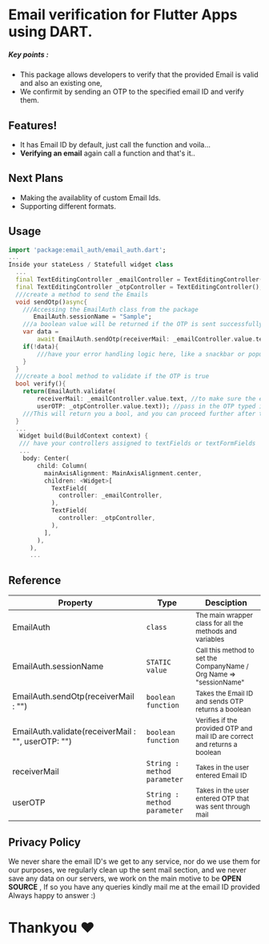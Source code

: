 # Email verification for Flutter Apps using DART.

##### Key points :
  - This package allows developers to verify that the provided Email is valid and also an existing one,
  - We confirmit by sending an OTP to the specified email ID and verify them.

## Features!
  - It has Email ID by default, just call the function and voila... 
  - **Verifying an email** again call a function and that's it.. 

## Next Plans
  - Making the availablity of custom Email Ids.
  - Supporting different formats.

## Usage
```dart
import 'package:email_auth/email_auth.dart';
...
Inside your stateLess / Statefull widget class
  ...
  final TextEditingController _emailController = TextEditingController();
  final TextEditingController _otpController = TextEditingController();
  ///create a method to send the Emails
  void sendOtp()async{
    ///Accessing the EmailAuth class from the package
       EmailAuth.sessionName = "Sample";
    ///a boolean value will be returned if the OTP is sent successfully
    var data =
        await EmailAuth.sendOtp(receiverMail: _emailController.value.text);
    if(!data){
        ///have your error handling logic here, like a snackbar or popup widget
    }
  }
  ///create a bool method to validate if the OTP is true
  bool verify(){
    return(EmailAuth.validate(
        receiverMail: _emailController.value.text, //to make sure the email ID is not changed
        userOTP: _otpController.value.text)); //pass in the OTP typed in
    ///This will return you a bool, and you can proceed further after that, add a fail case and a success case (result will be true/false)
  }
  ...
   Widget build(BuildContext context) {
   /// have your controllers assigned to textFields or textFormFields
   ...
    body: Center(
        child: Column(
          mainAxisAlignment: MainAxisAlignment.center,
          children: <Widget>[
            TextField(
              controller: _emailController,
            ),
            TextField(
              controller: _otpController,
            ),
          ],
        ),
      ),
      ...
```

## Reference

Property |   Type     | Desciption
-------- |------------| ---------------
EmailAuth |   `class`     | <sub>The main wrapper class for all the methods and variables</sub>
EmailAuth.sessionName|   `STATIC value`     | <sub>Call this method to set the CompanyName / Org Name => "sessionName"</sub>
EmailAuth.sendOtp(receiverMail : "") |   `boolean function`     | <sub>Takes the Email ID and sends OTP returns a boolean</sub>
EmailAuth.validate(receiverMail : "", userOTP: "")|   `boolean function`     | <sub>Verifies if the provided OTP and mail ID are correct and returns a boolean</sub>
receiverMail |   `String : method parameter`     | <sub>Takes in the user entered Email ID</sub>
userOTP |   `String : method parameter`     | <sub>Takes in the user entered OTP that was sent through mail</sub>

## Privacy Policy
We never share the email ID's we get to any service, nor do we use them for our purposes, we regularly clean up the sent mail section, and we never save any data on our servers, we work on the main motive to be **OPEN SOURCE** , If so you have any queries kindly mail me at the email ID provided Always happy to answer :)
# Thankyou ❤️

